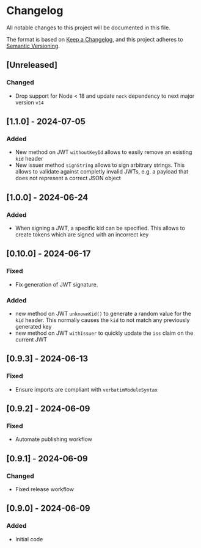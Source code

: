 # Changelog

All notable changes to this project will be documented in this file.

The format is based on [Keep a Changelog](https://keepachangelog.com/en/1.0.0/),
and this project adheres to [Semantic Versioning](https://semver.org/spec/v2.0.0.html).

## [Unreleased]

### Changed

- Drop support for Node < 18 and update `nock` dependency to next major version `v14`

## [1.1.0] - 2024-07-05

### Added

- New method on JWT `withoutKeyId` allows to easily remove an existing `kid` header
- New issuer method `signString` allows to sign arbitrary strings. This allows
  to validate against completly invalid JWTs, e.g. a payload that does not
  represent a correct JSON object

## [1.0.0] - 2024-06-24

### Added

- When signing a JWT, a specific kid can be specified. This allows to create
  tokens which are signed with an incorrect key

## [0.10.0] - 2024-06-17

### Fixed

- Fix generation of JWT signature.

### Added

- new method on JWT `unknownKid()` to generate a random value for the `kid`
  header. This normally causes the `kid` to not match any previously generated
  key
- new method on JWT `withIssuer` to quickly update the `iss` claim on the current
  JWT

## [0.9.3] - 2024-06-13

### Fixed

- Ensure imports are compliant with `verbatimModuleSyntax`

## [0.9.2] - 2024-06-09

### Fixed

- Automate publishing workflow

## [0.9.1] - 2024-06-09

### Changed

- Fixed release workflow

## [0.9.0] - 2024-06-09

### Added

- Initial code
